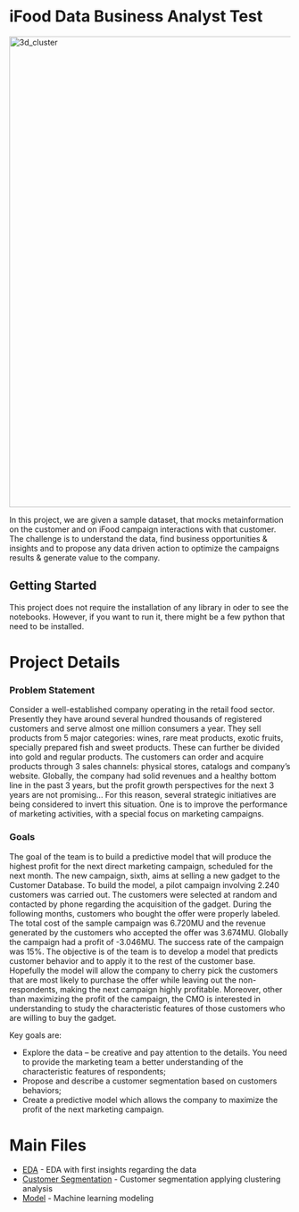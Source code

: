 # iFood Data Business Analyst Test
<img width="844" alt="3d_cluster" src="https://user-images.githubusercontent.com/34256361/81630198-52883300-93db-11ea-9933-283000d91696.png">

In this project, we are given a sample dataset, that mocks metainformation on the customer and on iFood campaign interactions with that customer. The challenge is to understand the data, find business opportunities & insights and to propose any data driven action to optimize the campaigns results & generate value to the company.

## Getting Started

This project does not require the installation of any library in oder to see the notebooks. However, if you want to run it, there might be a few python that need to be installed.

# Project Details
### Problem Statement

Consider a well-established company operating in the retail food sector. Presently they have around several hundred thousands of registered customers and serve almost one million consumers a year. They sell products from 5 major categories: wines, rare meat products, exotic fruits, specially prepared fish and sweet products. These can further be divided into gold and regular products. The customers can order and acquire products through 3 sales channels: physical stores, catalogs and company’s website. Globally, the company had solid revenues and a healthy bottom line in the past 3 years, but the profit growth perspectives for the next 3 years are not promising... For this reason, several strategic initiatives are being considered to invert this situation. One is to improve the performance of marketing activities, with a special focus on marketing campaigns.

### Goals

The goal of the team is to build a predictive model that will produce the highest profit for the next direct marketing campaign, scheduled for the next month. The new campaign, sixth, aims at selling a new gadget to the Customer Database. To build the model, a pilot campaign involving 2.240 customers was carried out. The customers were selected at random and contacted by phone regarding the acquisition of the gadget. During the following months, customers who bought the offer were properly labeled. The total cost of the sample campaign was 6.720MU and the revenue generated by the customers who accepted the offer was 3.674MU. Globally the campaign had a profit of -3.046MU. The success rate of the campaign was 15%. The objective is of the team is to develop a model that predicts customer behavior and to apply it to the rest of the customer base. Hopefully the model will allow the company to cherry pick the customers that are most likely to purchase the offer while leaving out the non-respondents, making the next campaign highly profitable. Moreover, other than maximizing the profit of the campaign, the CMO is interested in understanding to study the characteristic features of those customers who are willing to buy the gadget.

Key goals are:
- Explore the data – be creative and pay attention to the details. You need to provide the marketing team a better understanding of the characteristic features of respondents;
- Propose and describe a customer segmentation based on customers behaviors;
- Create a predictive model which allows the company to maximize the profit of the next marketing campaign.

# Main Files
* [EDA](https://github.com/mgermy/project_model_cluster/blob/master/EDA.ipynb) - EDA with first insights regarding the data
* [Customer Segmentation](https://github.com/mgermy/project_model_cluster/blob/master/customer_seg.ipynb) - Customer segmentation applying clustering analysis
* [Model](https://github.com/mgermy/project_model_cluster/blob/master/model.ipynb) - Machine learning modeling
